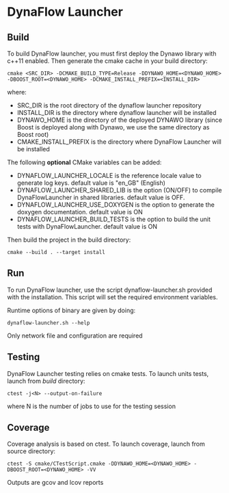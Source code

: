# DynaFlow Launcher

## Build
To build DynaFlow launcher, you must first deploy the Dynawo library with c++11 enabled. Then generate the cmake cache in your build directory:

`cmake <SRC_DIR> -DCMAKE_BUILD_TYPE=Release -DDYNAWO_HOME=<DYNAWO_HOME> -DBOOST_ROOT=<DYNAWO_HOME> -DCMAKE_INSTALL_PREFIX=<INSTALL_DIR>`

where:
* SRC_DIR is the root directory of the dynaflow launcher repository
* INSTALL_DIR is the directory where dynaflow launcher will be installed
* DYNAWO_HOME is the directory of the deployed DYNAWO library (since Boost is deployed along with Dynawo, we use the same directory as Boost root)
* CMAKE_INSTALL_PREFIX is the directory where DynaFlow Launcher will be installed

The following **optional** CMake variables can be added:
* DYNAFLOW_LAUNCHER_LOCALE is the reference locale value to generate log keys. default value is "en_GB" (English)
* DYNAFLOW_LAUNCHER_SHARED_LIB is the option (ON/OFF) to compile DynaFlowLauncher in shared libraries. default value is OFF.
* DYNAFLOW_LAUNCHER_USE_DOXYGEN is the option to generate the doxygen documentation. default value is ON
* DYNAFLOW_LAUNCHER_BUILD_TESTS is the option to build the unit tests with DynaFlowLauncher. default value is ON

Then build the project in the build directory:

`cmake --build . --target install`

## Run
To run DynaFlow launcher, use the script dynaflow-launcher.sh provided with the installation. This script will set the required environment variables.

Runtime options of binary are given by doing:

`dynaflow-launcher.sh --help`

Only network file and configuration are required

## Testing
DynaFlow Launcher testing relies on cmake tests. To launch units tests, launch from *build* directory:

`ctest -j<N> --output-on-failure`

where N is the number of jobs to use for the testing session

## Coverage
Coverage analysis is based on ctest. To launch coverage, launch from source directory:

`ctest -S cmake/CTestScript.cmake -DDYNAWO_HOME=<DYNAWO_HOME> -DBOOST_ROOT=<DYNAWO_HOME> -VV`

Outputs are gcov and lcov reports
